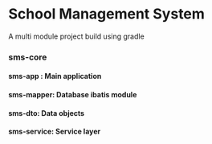 # School Management System

A multi module project build using gradle

### sms-core 
#### sms-app : Main application
#### sms-mapper: Database ibatis module
#### sms-dto: Data objects
#### sms-service: Service layer

